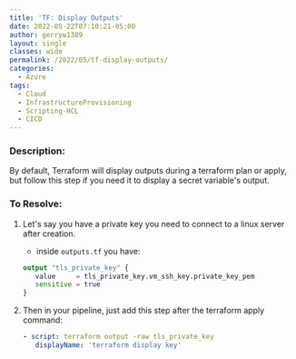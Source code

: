 ```yaml
---
title: 'TF: Display Outputs'
date: 2022-05-22T07:10:21-05:00
author: gerryw1389
layout: single
classes: wide
permalink: /2022/05/tf-display-outputs/
categories:
  - Azure
tags:
  - Cloud
  - InfrastructureProvisioning
  - Scripting-HCL
  - CICD
---
```

<!--more-->

### Description:

By default, Terraform will display outputs during a terraform plan or apply, but follow this step if you need it to display a secret variable's output.

### To Resolve:

1. Let's say you have a private key you need to connect to a linux server after creation. 

   - inside `outputs.tf` you have:

   ```terraform
   output "tls_private_key" {
      value     = tls_private_key.vm_ssh_key.private_key_pem
      sensitive = true
   }
   ```

1. Then in your pipeline, just add this step after the terraform apply command:

   ```yaml
   - script: terraform output -raw tls_private_key
      displayName: 'terraform display key'
   ```